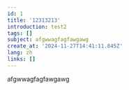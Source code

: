 ```yaml
---
id: 1
title: '12313213'
introduction: test2
tags: []
subject: afgwwagfagfawgawg
create_at: '2024-11-27T14:41:11.845Z'
lang: zh
links: []
---
```



afgwwagfagfawgawg